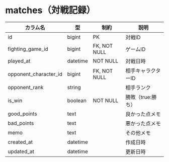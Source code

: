 # matches（対戦記録）

| カラム名               | 型        | 制約                | 説明                   |
|------------------------|-----------|---------------------|------------------------|
| id                     | bigint    | PK                  | 対戦ID                 |
| fighting_game_id       | bigint    | FK, NOT NULL        | ゲームID               |
| played_at              | datetime  | NOT NULL            | 対戦日時               |
| opponent_character_id  | bigint    | FK, NOT NULL        | 相手キャラクターID     |
| opponent_rank          | string    |                     | 相手ランク             |
| is_win                 | boolean   | NOT NULL            | 勝敗（true:勝ち）      |
| good_points            | text      |                     | 良かった点メモ         |
| bad_points             | text      |                     | 悪かった点メモ         |
| memo                   | text      |                     | その他メモ             |
| created_at             | datetime  |                     | 作成日時               |
| updated_at             | datetime  |                     | 更新日時               | 
